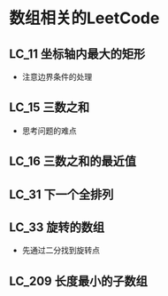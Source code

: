 # 数组相关的LeetCode
## LC_11 坐标轴内最大的矩形
- 注意边界条件的处理
## LC_15 三数之和
- 思考问题的难点
## LC_16 三数之和的最近值
## LC_31 下一个全排列
## LC_33 旋转的数组
- 先通过二分找到旋转点
## LC_209 长度最小的子数组